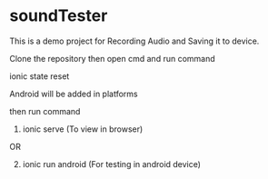# soundTester
This is a demo project for Recording Audio and Saving it to device.

Clone the repository then open cmd and run command

ionic state reset

Android will be added in platforms 

then run command

1) ionic serve (To view in browser)

OR

2) ionic run android (For testing in android device)
